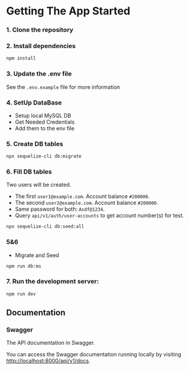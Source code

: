 # Getting The App Started

### 1. Clone the repository

### 2. Install dependencies

```bash
npm install
```

### 3. Update the .env file

See the `.env.example` file for more information

### 4. SetUp DataBase

- Setup local MySQL DB
- Get Needed Credentials
- Add them to the env file

### 5. Create DB tables

```bash
npx sequelize-cli db:migrate
```

### 6. Fill DB tables

Two users will be created.

- The first `user1@example.com`. Account balance `#200000`.
- The second `user2@example.com`. Account balance `#200000`.
- Same password for both: `Asdf@1234`.
- Query `api/v1/auth/user-accounts` to get account number(s) for test.

```bash
npx sequelize-cli db:seed:all
```

### 5&6

- Migrate and Seed

```bash
npm run db:ms
```

### 7. Run the development server:

```bash
npm run dev
```

## Documentation

### Swagger

The API documentation in Swagger.

You can access the Swagger documentation running locally by visiting <a href="http://localhost:8000/api/v1/docs" >http://localhost:8000/api/v1/docs</a>.

